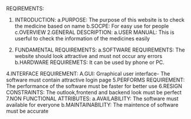 REQIREMENTS:

1. INTRODUCTION:
   a.PURPOSE: The purpose of this website is to check the medicine based on name
   b.SOCPE: For easy use for people
   c.OVERVIEW
2.GENERAL DESCRIPTION:
  a.USER MANUAL:
      This is userful to check the information of the medicines easily
      
3. FUNDAMENTAL REQUIREMENTS:
  a.SOFTWARE REQUIREMENTS: The website should look attractive and must not occur any errors
  b.HARDWARE REQUIREMETS: It can be used by phone or PC.
  
4.INTERFACE REQUIREMENT:
  A.GUI: Grraphical user interface- The software must contain attractive login page
5.PERFORMS REQUIREMENT:
  The performance of the software must be faster for better use
6.RESIGN CONSTRAINTS:
    The outlook,frontend and backend look must be perfect
7.NON FUNCTIONAL ATTRIBUTES:
  a.AVAILABILITY: The software must available for everyone
  b.MAINTAINABILITY: The maintence of software must be accurate
  
